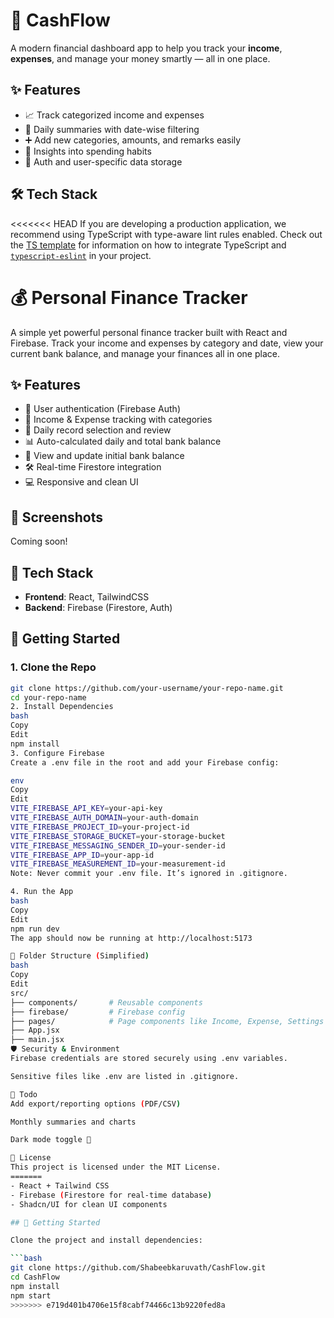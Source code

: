 # 💸 CashFlow

A modern financial dashboard app to help you track your **income**, **expenses**, and manage your money smartly — all in one place.

## ✨ Features

- 📈 Track categorized income and expenses
- 📅 Daily summaries with date-wise filtering
- ➕ Add new categories, amounts, and remarks easily
- 🧠 Insights into spending habits
- 🔐 Auth and user-specific data storage

## 🛠 Tech Stack

<<<<<<< HEAD
If you are developing a production application, we recommend using TypeScript with type-aware lint rules enabled. Check out the [TS template](https://github.com/vitejs/vite/tree/main/packages/create-vite/template-react-ts) for information on how to integrate TypeScript and [`typescript-eslint`](https://typescript-eslint.io) in your project.

# 💰 Personal Finance Tracker

A simple yet powerful personal finance tracker built with React and Firebase. Track your income and expenses by category and date, view your current bank balance, and manage your finances all in one place.

## ✨ Features

- 🔐 User authentication (Firebase Auth)
- 💼 Income & Expense tracking with categories
- 📅 Daily record selection and review
- 📊 Auto-calculated daily and total bank balance
- 🧾 View and update initial bank balance
- 🛠️ Real-time Firestore integration
- 💻 Responsive and clean UI

## 📸 Screenshots

Coming soon!

## 🔧 Tech Stack

- **Frontend**: React, TailwindCSS
- **Backend**: Firebase (Firestore, Auth)

## 🚀 Getting Started

### 1. Clone the Repo

```bash
git clone https://github.com/your-username/your-repo-name.git
cd your-repo-name
2. Install Dependencies
bash
Copy
Edit
npm install
3. Configure Firebase
Create a .env file in the root and add your Firebase config:

env
Copy
Edit
VITE_FIREBASE_API_KEY=your-api-key
VITE_FIREBASE_AUTH_DOMAIN=your-auth-domain
VITE_FIREBASE_PROJECT_ID=your-project-id
VITE_FIREBASE_STORAGE_BUCKET=your-storage-bucket
VITE_FIREBASE_MESSAGING_SENDER_ID=your-sender-id
VITE_FIREBASE_APP_ID=your-app-id
VITE_FIREBASE_MEASUREMENT_ID=your-measurement-id
Note: Never commit your .env file. It’s ignored in .gitignore.

4. Run the App
bash
Copy
Edit
npm run dev
The app should now be running at http://localhost:5173

📁 Folder Structure (Simplified)
bash
Copy
Edit
src/
├── components/       # Reusable components
├── firebase/         # Firebase config
├── pages/            # Page components like Income, Expense, Settings
├── App.jsx
├── main.jsx
🛡️ Security & Environment
Firebase credentials are stored securely using .env variables.

Sensitive files like .env are listed in .gitignore.

📌 Todo
Add export/reporting options (PDF/CSV)

Monthly summaries and charts

Dark mode toggle 🌙

📃 License
This project is licensed under the MIT License.
=======
- React + Tailwind CSS
- Firebase (Firestore for real-time database)
- Shadcn/UI for clean UI components

## 🚀 Getting Started

Clone the project and install dependencies:

```bash
git clone https://github.com/Shabeebkaruvath/CashFlow.git
cd CashFlow
npm install
npm start
>>>>>>> e719d401b4706e15f8cabf74466c13b9220fed8a
